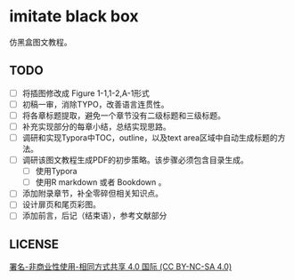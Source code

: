 # imitate black box

仿黑盒图文教程。

## TODO

- [ ] 将插图修改成 Figure 1-1,1-2,A-1形式
- [ ] 初稿一审，消除TYPO，改善语言连贯性。
- [ ] 将各章标题提取，避免一个章节没有二级标题和三级标题。
- [ ] 补充实现部分的每章小结，总结实现思路。
- [ ] 调研和实现Typora中TOC，outline，以及text area区域中自动生成标题的方法。
- [ ] 调研该图文教程生成PDF的初步策略。该步骤必须包含目录生成。
    - [ ] 使用Typora
    - [ ] 使用R markdown 或者 Bookdown 。
- [ ] 添加附录章节，补全零碎但相关知识点。
- [ ] 设计扉页和尾页彩图。
- [ ] 添加前言，后记（结束语），参考文献部分

## LICENSE

[署名-非商业性使用-相同方式共享 4.0 国际 (CC BY-NC-SA 4.0)](https://creativecommons.org/licenses/by-nc-sa/4.0/deed.zh)
